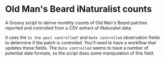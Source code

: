 # Old Man's Beard iNaturalist counts

A Groovy script to derive monthly counts of Old Man's Beard patches reported and controlled from a CSV extract of iNaturalist data.

It uses the `Is the pest controlled?` and `Date controlled` observation fields to determine if the patch is controlled. 
You'll need to have a workflow that updates these fields. The `Date controlled` seems to have a number of potential date formats, so the script does some manipulation of this field.




